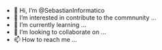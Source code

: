 - 👋 Hi, I’m @SebastianInformatico
- 👀 I’m interested in contribute to the commnunity ...
- 🌱 I’m currently learning ...
- 💞️ I’m looking to collaborate on ...
- 📫 How to reach me ...

<!---
SebastianInformatico/SebastianInformatico is a ✨ special ✨ repository because its `README.md` (this file) appears on your GitHub profile.
You can click the Preview link to take a look at your changes.
--->
